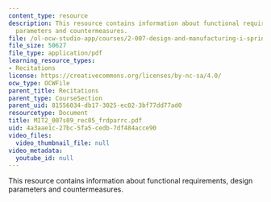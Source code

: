 ```yaml
---
content_type: resource
description: This resource contains information about functional requirements, design
  parameters and countermeasures.
file: /ol-ocw-studio-app/courses/2-007-design-and-manufacturing-i-spring-2009/4a3aae1c27bc5fa5cedb7df484acce90_MIT2_007s09_rec05_frdparrc.pdf
file_size: 50627
file_type: application/pdf
learning_resource_types:
- Recitations
license: https://creativecommons.org/licenses/by-nc-sa/4.0/
ocw_type: OCWFile
parent_title: Recitations
parent_type: CourseSection
parent_uid: 81556034-db17-3025-ec02-3bf77dd77ad0
resourcetype: Document
title: MIT2_007s09_rec05_frdparrc.pdf
uid: 4a3aae1c-27bc-5fa5-cedb-7df484acce90
video_files:
  video_thumbnail_file: null
video_metadata:
  youtube_id: null
---
```

This resource contains information about functional requirements, design parameters and countermeasures.